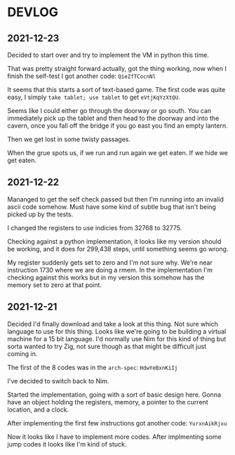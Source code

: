 # DEVLOG

## 2021-12-23

Decided to start over and try to implement the VM in python this time.

That was pretty straight forward actually, got the thing working, now when I
finish the self-test I got another code: `QieZfTCocnNl`

It seems that this starts a sort of text-based game.  The first code was quite
easy, I simply `take tablet; use tablet` to get `eVtjKqYzXtQU`.

Seems like I could either go through the doorway or go south.
You can immediately pick up the tablet and then head to the doorway and into the cavern,
once you fall off the bridge if you go east you find an empty lantern.

Then we get lost in some twisty passages.

When the grue spots us, if we run and run again we get eaten. If we hide we get eaten.

## 2021-12-22

Mananged to get the self check passed but then I'm running into an invalid
ascii code somehow.  Must have some kind of subtle bug that isn't being picked
up by the tests.

I changed the registers to use indicies from 32768 to 32775.

Checking against a python implementation, it looks like my version should be working,
and it does for 299,438 steps, until something seems go wrong.

My register suddenly gets set to zero and I'm not sure why. We're near instruction 1730
where we are doing a rmem. In the implementation I'm checking against this works
but in my version this somehow has the memory set to zero at that point.



## 2021-12-21

Decided I'd finally download and take a look at this thing. Not sure which
language to use for this thing. Looks like we're going to be building a virtual
machine for a 15 bit language.  I'd normally use Nim for this kind of thing but
sorta wanted to try Zig, not sure though as that might be difficult just coming
in.

The first of the 8 codes was in the `arch-spec`: `HdwYeBxnKiIj`

I've decided to switch back to Nim. 

Started the implementation, going with a sort of basic design here. Gonna have
an object holding the registers, memory, a pointer to the current location, and
a clock.

After implementing the first few instructions got another code: `YurxnAikRjxu`

Now it looks like I have to implement more codes.  After implmenting some jump
codes it looks like I'm kind of stuck.

